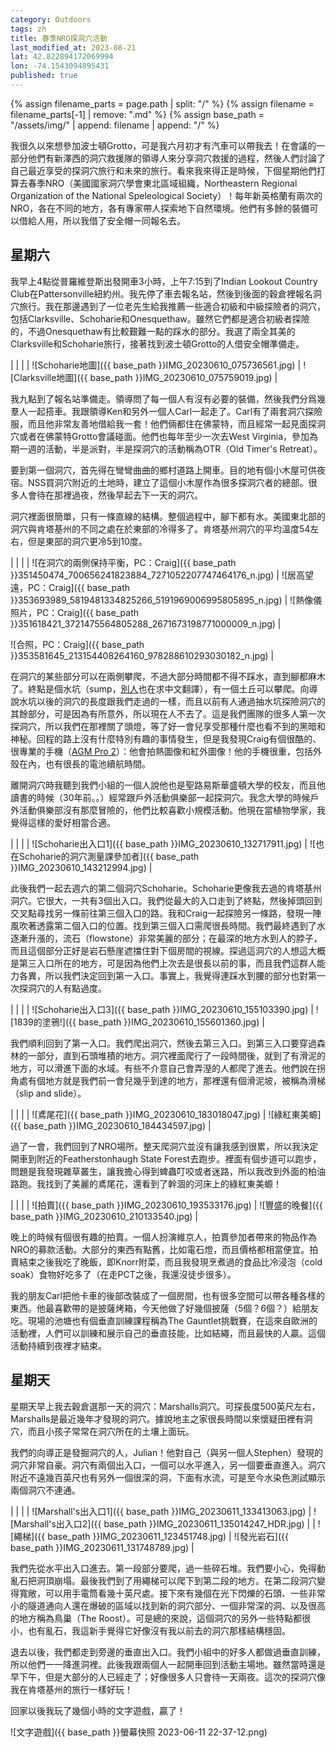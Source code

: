 ```yaml
---
category: Outdoors
tags: zh
title: 春季NRO探洞穴活動
last_modified_at: 2023-08-21
lat: 42.822894172069994 
lon: -74.1543094895431
published: true
---
```


<style>
table {
  width: 100% ;
}
img {
  width: 100%;
  display: block; 
  margin-left: auto; 
  margin-right: auto;
}
</style>

{% assign filename_parts = page.path | split: "/" %}
{% assign filename = filename_parts[-1] | remove: ".md" %}
{% assign base_path = "/assets/img/" | append: filename | append: "/" %}

我很久以來想參加波士頓Grotto，可是我六月初才有汽車可以帶我去！在會議的一部分他們有新澤西的洞穴救援隊的領導人來分享洞穴救援的過程，然後人們討論了自己最近享受的探洞穴旅行和未來的旅行。看來我來得正是時候，下個星期他們打算去春季NRO（美國國家洞穴學會東北區域組織，Northeastern Regional Organization of the National Speleological Society）！每年新英格蘭有兩次的NRO，各在不同的地方，各有專家帶人探索地下自然環境。他們有多餘的裝備可以借給人用，所以我借了安全帽一同報名去。

## 星期六

我早上4點從普羅維登斯出發開車3小時，上午7:15到了Indian Lookout Country Club在Pattersonville紐約州。我先停了車去報名站，然後到後面的穀倉裡報名洞穴旅行。我在那邊遇到了一位老先生給我推薦一些適合初級和中級探險者的洞穴，包括Clarksville、Schoharie和Onesquethaw。雖然它們都是適合初級者探險的，不過Onesquethaw有比較艱難一點的踩水的部分。我選了兩全其美的Clarksville和Schoharie旅行，接著找到波士頓Grotto的人借安全帽準備走。

| | |
| ![Schoharie地圖]({{ base_path }}IMG_20230610_075736561.jpg) | ![Clarksville地圖]({{ base_path }}IMG_20230610_075759019.jpg) |

我九點到了報名站準備走。領導問了每一個人有沒有必要的裝備，然後我們分爲幾羣人一起搭車。我跟領導Ken和另外一個人Carl一起走了。Carl有了兩套洞穴探險服，而且他非常友善地借給我一套！他們倆都住在佛蒙特，而且經常一起見面探洞穴或者在佛蒙特Grotto會議碰面。他們也每年至少一次去West Virginia，參加為期一週的活動，半是派對，半是探洞穴的活動稱為OTR（Old Timer's Retreat）。

要到第一個洞穴，首先得在彎彎曲曲的鄉村道路上開車。目的地有個小木屋可供夜宿。NSS買洞穴附近的土地時，建立了這個小木屋作為很多探洞穴者的總部。很多人會待在那裡過夜，然後早起去下一天的洞穴。

洞穴裡面很簡單，只有一條直線的結構。整個過程中，腳下都有水。美國東北部的洞穴與肯塔基州的不同之處在於東部的冷得多了。肯塔基州洞穴的平均溫度54左右，但是東部的洞穴更冷5到10度。

| | |
| ![在洞穴的兩側保持平衡，PC：Craig]({{ base_path }}351450474_700656241823884_7271052207747464176_n.jpg) | ![居高望遠，PC：Craig]({{ base_path }}353693989_5819481334825266_5191969006995805895_n.jpg) | ![熱像儀照片，PC：Craig]({{ base_path }}351618421_3721475564805288_2671673198771000009_n.jpg) |

![合照，PC：Craig]({{ base_path }}353581645_213154408264160_978288610293030182_n.jpg) | 

在洞穴的某些部分可以在兩側攀爬，不過大部分時間都不得不踩水，直到腳都麻木了。終點是個水坑（sump，[別人](http://ccrtw.blogspot.com/2014/03/ccr-bill-stone.html)也在求中文翻譯），有一個土丘可以攀爬。向導說水坑以後的洞穴的長度跟我們走過的一樣，而且以前有人通過抽水坑探險洞穴的其餘部分，可是因為有所意外，所以現在人不去了。這是我們團隊的很多人第一次探洞穴，所以我們在那裡關了頭燈，等了好一會兒享受那種什麼也看不到的黑暗和神秘。回程的路上沒有什麼特別有趣的事情發生，但是我發現Craig有個很酷的、很專業的手機（[AGM Pro 2](https://www.agmmobile.com/products/agm-g2-pro)）：他會拍熱圖像和紅外圖像！他的手機很重，包括外殼在內，也有很長的電池續航時間。

離開洞穴時我聽到我們小組的一個人說他也是聖路易斯華盛頓大學的校友，而且他讀書的時候（30年前。。）經常跟戶外活動俱樂部一起探洞穴。我念大學的時候戶外活動俱樂部沒有那麼冒險的，他們比較喜歡小規模活動。他現在當植物學家，我覺得這樣的愛好相當合適。

| | |
| ![Schoharie出入口1]({{ base_path }}IMG_20230610_132717911.jpg) | ![也在Schoharie的洞穴測量課參加者]({{ base_path }}IMG_20230610_143212994.jpg) |

此後我們一起去週六的第二個洞穴Schoharie。Schoharie更像我去過的肯塔基州洞穴。它很大，一共有3個出入口。我們從最大的入口走到了終點，然後掉頭回到交叉點尋找另一條前往第三個入口的路。我和Craig一起探險另一條路，發現一陣風吹著透露第二個入口的位置。找到第三個入口需爬很長時間。我們最終遇到了水逐漸升漲的，流石（flowstone）非常美麗的部分；在最深的地方水到人的脖子，而且這個部分正好是岩石懸崖遮擋住對下個房間的視線。探過這洞穴的人想這大概是第三入口所在的地方，可是因為他們上次去是很長以前的事，而且我們這群人能力各異，所以我們決定回到第一入口。事實上，我覺得連踩水到腰的部分也對第一次探洞穴的人有點過度。

| | |
| ![Schoharie出入口3]({{ base_path }}IMG_20230610_155103390.jpg) | ![1839的塗鴉!]({{ base_path }}IMG_20230610_155601360.jpg) |

我們順利回到了第一入口。我們爬出洞穴，然後去第三入口。到第三入口要穿過森林的一部分，直到石頭堆積的地方。洞穴裡面爬行了一段時間後，就到了有滑泥的地方，可以滑進下面的水域。有些不介意自己會弄溼的人都爬了進去。他們說在拐角處有個地方就是我們前一會兒幾乎到達的地方，那裡還有個滑泥坡，被稱為滑梯（slip and slide）。

| | |
| ![鳶尾花]({{ base_path }}IMG_20230610_183018047.jpg) | ![綠紅東美螈]({{ base_path }}IMG_20230610_184434597.jpg) |

過了一會，我們回到了NRO場所。整天爬洞穴並沒有讓我感到很累，所以我決定開車到附近的Featherstonhaugh State Forest去跑步。裡面有個步道可以跑步，問題是我發現雜草叢生，讓我擔心得到蜱蟲叮咬或者迷路，所以我改到外面的柏油路跑。我找到了美麗的鳶尾花，還看到了幹涸的河床上的綠紅東美螈！

| | |
| ![拍賣]({{ base_path }}IMG_20230610_193533176.jpg) | ![豐盛的晚餐]({{ base_path }}IMG_20230610_210133540.jpg) |

晚上的時候有個很有趣的拍賣。一個人扮演維京人，拍賣參加者帶來的物品作為NRO的募款活動。大部分的東西有點舊，比如電石燈，而且價格都相當便宜。拍賣結束之後我吃了晚飯，即Knorr附菜，而且我發現烹煮過的食品比冷浸泡（cold soak）食物好吃多了（在走PCT之後，我還沒徒步很多）。

我的朋友Carl把他卡車的後部改裝成了一個房間，也有很多空間可以帶各種各樣的東西。他最喜歡帶的是披薩烤箱，今天他做了好幾個披薩（5個？6個？）給朋友吃。現場的池塘也有個垂直訓練課程稱為The Gauntlet挑戰賽，在這來自歐洲的活動裡，人們可以訓練和展示自己的垂直技能，比如結繩，而且最快的人贏。這個活動持續到夜裡才結束。

## 星期天

星期天早上我去穀倉選那一天的洞穴：Marshalls洞穴。可探長度500英尺左右，Marshalls是最近幾年才發現的洞穴。據說地主之家很長時間以來懷疑田裡有洞穴，而且小孩子常常在洞穴所在的土壤上面玩。

我們的向導正是發掘洞穴的人，Julian！他對自己（與另一個人Stephen）發現的洞穴非常自豪。洞穴有兩個出入口，一個可以水平進入，另一個要垂直進入。洞穴附近不遠幾百英尺也有另外一個很深的洞，下面有水流，可是至今水染色測試顯示兩個洞穴不連通。

| | |
| ![Marshall's出入口1]({{ base_path }}IMG_20230611_133413063.jpg) | ![Marshall's出入口2]({{ base_path }}IMG_20230611_135014247_HDR.jpg) |
| ![繩梯]({{ base_path }}IMG_20230611_123451748.jpg) | ![發光岩石]({{ base_path }}IMG_20230611_131748789.jpg) |

我們先從水平出入口進去。第一段部分要爬，過一些碎石堆。我們要小心，免得動亂石把洞頂崩塌。最後我們到了用繩梯可以爬下到第二段的地方。在第二段洞穴變得寬敞，可以用手電筒看幾十英尺處。接下來有幾個在光下閃爍的石頭、一些非常小的隧道通向人還在爆破的區域以找到新的洞穴部分、一個非常深的洞、以及很高的地方稱為鳥巢（The Roost）。可是總的來說，這個洞穴的另外一些特點都很小，也有亂石，我這新手覺得它好像沒有我以前去的洞穴那樣結構穩固。

退去以後，我們都走到旁邊的垂直出入口。我們小組中的好多人都做過垂直訓練，所以他們一一降進洞裡。此後我跟兩個人一起開車回到活動主場地。雖然當時還是早下午，但是大部分的人已經走了；好像很多人只會待一天兩夜。這次的探洞穴像我在肯塔基州的旅行一樣好玩！

回家以後我玩了幾個小時的文字遊戲，贏了！

![文字遊戲]({{ base_path }}螢幕快照 2023-06-11 22-37-12.png)

<script>
var images = document.getElementsByTagName("img");
for (var i = 0; i < images.length; i++) {
    var item = images[i];
    item.title = item.alt;
}

// don't display empty td tags
document.querySelectorAll('td').forEach(function(td) {
  if (td.innerHTML === '&nbsp;' || td.textContent.trim() === '\xa0') {
    td.style.display = 'none'; // or 'visibility: collapse;'
  }
});

// window.onload = function() {
function adjustImageSize() {
  var rows = document.querySelectorAll('table tr');

  rows.forEach(function(row) {
    var images = row.querySelectorAll('img');
    if (images.length !== 2) return; // Skip rows that don't have exactly two images

    var img1 = images[0];
    var img2 = images[1];

    // Identify the smaller and larger images based on natural height
    var smallerImage = img1.naturalHeight <= img2.naturalHeight ? img1 : img2;
    var largerImage = img1 === smallerImage ? img2 : img1;

    // Set the smaller image's width to 100%
    smallerImage.style.width = '100%';

    // Calculate the percentage width for the larger image to match the height
    var percentageWidth = (smallerImage.naturalHeight / largerImage.naturalHeight) * 100;

    // Set the larger image's width to the calculated percentage
    largerImage.style.width = percentageWidth + '%';
  });
}

// Attach a load event listener to all images on the page
document.querySelectorAll('img').forEach(function(img) {
  img.addEventListener('load', adjustImageSize);
});

</script>